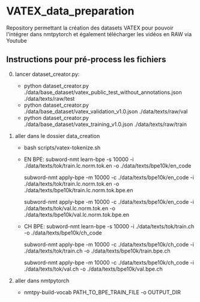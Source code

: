 # VATEX_data_preparation
Repository permettant la création des datasets VATEX pour pouvoir l'intégrer dans nmtpytorch et également télécharger les vidéos en RAW via Youtube

## Instructions pour pré-process les fichiers
0) lancer dataset_creator.py:
    - python dataset_creator.py ./data/base_dataset/vatex_public_test_without_annotations.json ./data/texts/raw/test
    - python dataset_creator.py ./data/base_dataset/vatex_validation_v1.0.json ./data/texts/raw/val
    - python dataset_creator.py ./data/base_dataset/vatex_training_v1.0.json ./data/texts/raw/train


1) aller dans le dossier data_creation
	- bash scripts/vatex-tokenize.sh
	- EN BPE:
	  subword-nmt learn-bpe -s 10000 -i ./data/texts/tok/train.lc.norm.tok.en -o ./data/texts/bpe10k/en_code

	  subword-nmt apply-bpe -m 10000 -c ./data/texts/bpe10k/en_code -i ./data/texts/tok/train.lc.norm.tok.en -o ./data/texts/bpe10k/train.lc.norm.tok.bpe.en

	  subword-nmt apply-bpe -m 10000 -c ./data/texts/bpe10k/en_code -i ./data/texts/tok/val.lc.norm.tok.en -o ./data/texts/bpe10k/val.lc.norm.tok.bpe.en

	- CH BPE:
	  subword-nmt learn-bpe -s 10000 -i ./data/texts/tok/train.ch -o ./data/texts/bpe10k/ch_code

	  subword-nmt apply-bpe -m 10000 -c ./data/texts/bpe10k/ch_code -i ./data/texts/tok/train.ch -o ./data/texts/bpe10k/train.bpe.ch

	  subword-nmt apply-bpe -m 10000 -c ./data/texts/bpe10k/ch_code -i ./data/texts/tok/val.ch -o ./data/texts/bpe10k/val.bpe.ch


2) aller dans nmtpytorch
    - nmtpy-build-vocab  PATH_TO_BPE_TRAIN_FILE -o OUTPUT_DIR

